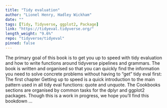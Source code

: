 ```yaml
---
title: "Tidy evaluation"
author: "Lionel Henry, Hadley Wickham"
date: ""
tags: [Tidy, Tidyverse, ggplot2, Package]
link: "https://tidyeval.tidyverse.org/"
length_weight: "9.6%"
repo: "tidyverse/tidyeval"
pinned: false
---
```


The primary goal of this book is to get you up to speed with tidy evaluation and how to write functions around tidyverse pipelines and grammars. The book is written and organised so that you can quickly find the information you need to solve concrete problems without having to “get” tidy eval first: The first chapter Getting up to speed is a quick introduction to the main pattern used in all tidy eval functions: quote and unquote. The Cookbooks sections are organised by common tasks for the dplyr and ggplot2 packages. Though this is a work in progress, we hope you’ll find this bookdown ...
